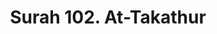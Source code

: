 ---
title       : "Surah 102. At-Takathur"
DATE        : 7/25/2018 9:18:18 AM
draft       : false
TYPE        : "quran"
layout      : "surah"
BookCode    : "ARB"
SurahNumber : "102"
TotalAyah   : "8"
---